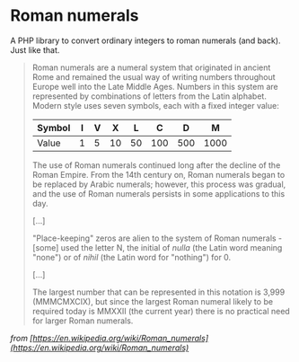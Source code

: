 # Roman numerals

A PHP library to convert ordinary integers to roman numerals (and back). Just like that.

> Roman numerals are a numeral system that originated in ancient Rome and remained the usual way of writing numbers
> throughout Europe well into the Late Middle Ages. Numbers in this system are represented by combinations of letters
> from the Latin alphabet. Modern style uses seven symbols, each with a fixed integer value:
>
> | Symbol | I | V | X  | L  | C   | D   | M    |
> |--------|---|---|----|----|-----|-----|------|
> | Value  | 1 | 5 | 10 | 50 | 100 | 500 | 1000 |
> 
> The use of Roman numerals continued long after the decline of the Roman Empire. From the 14th century on, Roman
> numerals began to be replaced by Arabic numerals; however, this process was gradual, and the use of Roman numerals
> persists in some applications to this day.
> 
> [...]
> 
> "Place-keeping" zeros are alien to the system of Roman numerals - [some] used the letter N, the initial of *nulla*
> (the Latin word meaning "none") or of *nihil* (the Latin word for "nothing") for 0.
> 
> [...]
> 
> The largest number that can be represented in this notation is 3,999 (MMMCMXCIX), but since the largest Roman numeral
> likely to be required today is MMXXII (the current year) there is no practical need for larger Roman numerals.

*from [https://en.wikipedia.org/wiki/Roman_numerals](https://en.wikipedia.org/wiki/Roman_numerals)*
